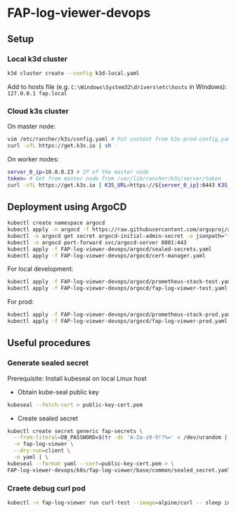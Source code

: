 # FAP-log-viewer-devops

## Setup

### Local k3d cluster

```bash
k3d cluster create --config k3d-local.yaml
```

Add to hosts file (e.g. `C:\Windows\System32\drivers\etc\hosts` in Windows):
`127.0.0.1 fap.local`

### Cloud k3s cluster

On master node:

```bash
vim /etc/rancher/k3s/config.yaml # Put content from k3s-prod-config.yaml
curl -sfL https://get.k3s.io | sh -
```

On worker nodes:

```bash
server_0_ip=10.0.0.23 # IP of the master node
token= # Get from master node from /var/lib/rancher/k3s/server/token
curl -sfL https://get.k3s.io | K3S_URL=https://${server_0_ip}:6443 K3S_TOKEN=${token} sh -
```

## Deployment using ArgoCD

```bash
kubectl create namespace argocd
kubectl apply -n argocd -f https://raw.githubusercontent.com/argoproj/argo-cd/stable/manifests/install.yaml
kubectl -n argocd get secret argocd-initial-admin-secret -o jsonpath="{.data.password}" | base64 -d
kubectl -n argocd port-forward svc/argocd-server 8081:443
kubectl apply -f FAP-log-viewer-devops/argocd/sealed-secrets.yaml
kubectl apply -f FAP-log-viewer-devops/argocd/cert-manager.yaml
```

For local development:

```bash
kubectl apply -f FAP-log-viewer-devops/argocd/prometheus-stack-test.yaml
kubectl apply -f FAP-log-viewer-devops/argocd/fap-log-viewer-test.yaml
```

For prod:

```bash
kubectl apply -f FAP-log-viewer-devops/argocd/prometheus-stack-prod.yaml
kubectl apply -f FAP-log-viewer-devops/argocd/fap-log-viewer-prod.yaml
```

## Useful procedures

### Generate sealed secret

Prerequisite: Install kubeseal on local Linux host

- Obtain kube-seal public key

```bash
kubeseal --fetch-cert > public-key-cert.pem
```

- Create sealed secret

```bash
kubectl create secret generic fap-secrets \
  --from-literal=DB_PASSWORD=$(tr -dc 'A-Za-z0-9!?%=' < /dev/urandom | head -c 20) \
  -n fap-log-viewer \
  --dry-run=client \
  -o yaml | \
kubeseal --format yaml --cert=public-key-cert.pem > \
FAP-log-viewer-devops/k8s/fap-log-viewer/base/common/sealed_secret.yaml
```

### Craete debug curl pod

```bash
kubectl -n fap-log-viewer run curl-test --image=alpine/curl -- sleep infinity
```
